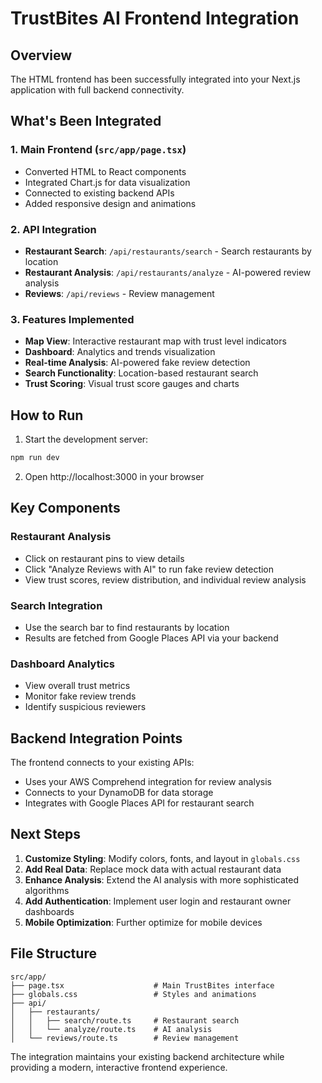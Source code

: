 # TrustBites AI Frontend Integration

## Overview
The HTML frontend has been successfully integrated into your Next.js application with full backend connectivity.

## What's Been Integrated

### 1. Main Frontend (`src/app/page.tsx`)
- Converted HTML to React components
- Integrated Chart.js for data visualization
- Connected to existing backend APIs
- Added responsive design and animations

### 2. API Integration
- **Restaurant Search**: `/api/restaurants/search` - Search restaurants by location
- **Restaurant Analysis**: `/api/restaurants/analyze` - AI-powered review analysis
- **Reviews**: `/api/reviews` - Review management

### 3. Features Implemented
- **Map View**: Interactive restaurant map with trust level indicators
- **Dashboard**: Analytics and trends visualization
- **Real-time Analysis**: AI-powered fake review detection
- **Search Functionality**: Location-based restaurant search
- **Trust Scoring**: Visual trust score gauges and charts

## How to Run

1. Start the development server:
```bash
npm run dev
```

2. Open http://localhost:3000 in your browser

## Key Components

### Restaurant Analysis
- Click on restaurant pins to view details
- Click "Analyze Reviews with AI" to run fake review detection
- View trust scores, review distribution, and individual review analysis

### Search Integration
- Use the search bar to find restaurants by location
- Results are fetched from Google Places API via your backend

### Dashboard Analytics
- View overall trust metrics
- Monitor fake review trends
- Identify suspicious reviewers

## Backend Integration Points

The frontend connects to your existing APIs:
- Uses your AWS Comprehend integration for review analysis
- Connects to your DynamoDB for data storage
- Integrates with Google Places API for restaurant search

## Next Steps

1. **Customize Styling**: Modify colors, fonts, and layout in `globals.css`
2. **Add Real Data**: Replace mock data with actual restaurant data
3. **Enhance Analysis**: Extend the AI analysis with more sophisticated algorithms
4. **Add Authentication**: Implement user login and restaurant owner dashboards
5. **Mobile Optimization**: Further optimize for mobile devices

## File Structure
```
src/app/
├── page.tsx                    # Main TrustBites interface
├── globals.css                 # Styles and animations
├── api/
│   ├── restaurants/
│   │   ├── search/route.ts     # Restaurant search
│   │   └── analyze/route.ts    # AI analysis
│   └── reviews/route.ts        # Review management
```

The integration maintains your existing backend architecture while providing a modern, interactive frontend experience.